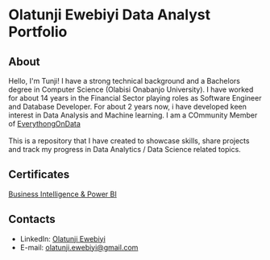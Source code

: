 # Olatunji Ewebiyi Data Analyst Portfolio

## About

Hello, I'm Tunji! I have a strong technical background and a Bachelors degree in Computer Science (Olabisi Onabanjo University). I have worked for about 14 years in the Financial Sector playing roles as Software Engineer and Database Developer. For about 2 years now, i have developed keen interest in Data Analysis and Machine learning. I am a COmmunity Member of [EverythongOnData](https://everythingondata.com/)    
<br>
This is a repository that I have created to showcase skills, share projects and track my progress in Data Analytics / Data Science related topics.
<br>


## Certificates
[Business Intelligence & Power BI](https://www.dropbox.com/s/hribh9f5vgjh92n/BUSINESS%20ANALYTICS%20AND%20POWER%20BI.pdf?dl=0)

## Contacts
- LinkedIn: [Olatunji Ewebiyi](https://www.linkedin.com/in/nktnlx)
- E-mail: olatunji.ewebiyi@gmail.com
